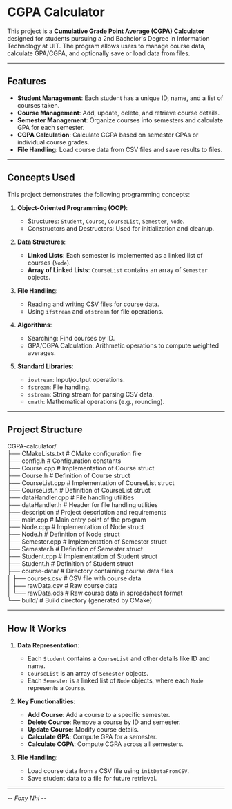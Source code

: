 # CGPA Calculator

This project is a **Cumulative Grade Point Average (CGPA) Calculator** designed for students pursuing a 2nd Bachelor's Degree in Information Technology at UIT. The program allows users to manage course data, calculate GPA/CGPA, and optionally save or load data from files.

---

## Features

- **Student Management**: Each student has a unique ID, name, and a list of courses taken.
- **Course Management**: Add, update, delete, and retrieve course details.
- **Semester Management**: Organize courses into semesters and calculate GPA for each semester.
- **CGPA Calculation**: Calculate CGPA based on semester GPAs or individual course grades.
- **File Handling**: Load course data from CSV files and save results to files.

---

## Concepts Used

This project demonstrates the following programming concepts:

1. **Object-Oriented Programming (OOP)**:
   - Structures: `Student`, `Course`, `CourseList`, `Semester`, `Node`.
   - Constructors and Destructors: Used for initialization and cleanup.

2. **Data Structures**:
   - **Linked Lists**: Each semester is implemented as a linked list of courses (`Node`).
   - **Array of Linked Lists**: `CourseList` contains an array of `Semester` objects.

3. **File Handling**:
   - Reading and writing CSV files for course data.
   - Using `ifstream` and `ofstream` for file operations.

4. **Algorithms**:
   - Searching: Find courses by ID.
   - GPA/CGPA Calculation: Arithmetic operations to compute weighted averages.

5. **Standard Libraries**:
   - `iostream`: Input/output operations.
   - `fstream`: File handling.
   - `sstream`: String stream for parsing CSV data.
   - `cmath`: Mathematical operations (e.g., rounding).

---

## Project Structure

CGPA-calculator/  
├── CMakeLists.txt  # CMake configuration file  
├── config.h # Configuration constants  
├── Course.cpp # Implementation of Course struct  
├── Course.h # Definition of Course struct   
├── CourseList.cpp # Implementation of CourseList struct  
├── CourseList.h # Definition of CourseList struct  
├── dataHandler.cpp # File handling utilities  
├── dataHandler.h # Header for file handling utilities  
├── description # Project description and requirements  
├── main.cpp # Main entry point of the program  
├── Node.cpp # Implementation of Node struct  
├── Node.h # Definition of Node struct  
├── Semester.cpp # Implementation of Semester struct  
├── Semester.h # Definition of Semester struct  
├── Student.cpp # Implementation of Student struct  
├── Student.h # Definition of Student struct  
├── course-data/ # Directory containing course data files  
│ ├── courses.csv # CSV file with course data  
│ ├── rawData.csv # Raw course data  
│ └── rawData.ods # Raw course data in spreadsheet format  
└── build/ # Build directory (generated by CMake) 

---

## How It Works

1. **Data Representation**:
   - Each `Student` contains a `CourseList` and other details like ID and name.
   - `CourseList` is an array of `Semester` objects.
   - Each `Semester` is a linked list of `Node` objects, where each `Node` represents a `Course`.

2. **Key Functionalities**:
   - **Add Course**: Add a course to a specific semester.
   - **Delete Course**: Remove a course by ID and semester.
   - **Update Course**: Modify course details.
   - **Calculate GPA**: Compute GPA for a semester.
   - **Calculate CGPA**: Compute CGPA across all semesters.

3. **File Handling**:
   - Load course data from a CSV file using `initDataFromCSV`.
   - Save student data to a file for future retrieval.

---
-- *Foxy Nhi* --
